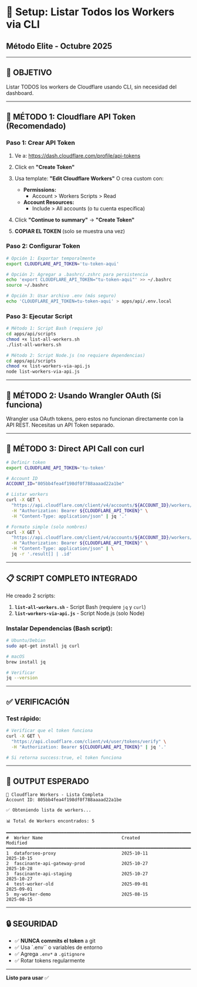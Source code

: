# 🔧 Setup: Listar Todos los Workers via CLI
## Método Elite - Octubre 2025

---

## 🎯 **OBJETIVO**

Listar TODOS los workers de Cloudflare usando CLI, sin necesidad del dashboard.

---

## 🔑 **MÉTODO 1: Cloudflare API Token (Recomendado)**

### **Paso 1: Crear API Token**

1. Ve a: https://dash.cloudflare.com/profile/api-tokens
2. Click en **"Create Token"**
3. Usa template: **"Edit Cloudflare Workers"** O crea custom con:
   - **Permissions:**
     - Account > Workers Scripts > Read
   - **Account Resources:**
     - Include > All accounts (o tu cuenta específica)

4. Click **"Continue to summary"** → **"Create Token"**
5. **COPIAR EL TOKEN** (solo se muestra una vez)

### **Paso 2: Configurar Token**

```bash
# Opción 1: Exportar temporalmente
export CLOUDFLARE_API_TOKEN='tu-token-aqui'

# Opción 2: Agregar a .bashrc/.zshrc para persistencia
echo 'export CLOUDFLARE_API_TOKEN="tu-token-aqui"' >> ~/.bashrc
source ~/.bashrc

# Opción 3: Usar archivo .env (más seguro)
echo 'CLOUDFLARE_API_TOKEN=tu-token-aqui' > apps/api/.env.local
```

### **Paso 3: Ejecutar Script**

```bash
# Método 1: Script Bash (requiere jq)
cd apps/api/scripts
chmod +x list-all-workers.sh
./list-all-workers.sh

# Método 2: Script Node.js (no requiere dependencias)
cd apps/api/scripts
chmod +x list-workers-via-api.js
node list-workers-via-api.js
```

---

## 🔑 **MÉTODO 2: Usando Wrangler OAuth (Si funciona)**

Wrangler usa OAuth tokens, pero estos no funcionan directamente con la API REST. Necesitas un API Token separado.

---

## 🔑 **MÉTODO 3: Direct API Call con curl**

```bash
# Definir token
export CLOUDFLARE_API_TOKEN='tu-token'

# Account ID
ACCOUNT_ID="805bb4fea4f198df0f788aaaad22a1be"

# Listar workers
curl -X GET \
  "https://api.cloudflare.com/client/v4/accounts/${ACCOUNT_ID}/workers/scripts" \
  -H "Authorization: Bearer ${CLOUDFLARE_API_TOKEN}" \
  -H "Content-Type: application/json" | jq '.'

# Formato simple (solo nombres)
curl -X GET \
  "https://api.cloudflare.com/client/v4/accounts/${ACCOUNT_ID}/workers/scripts" \
  -H "Authorization: Bearer ${CLOUDFLARE_API_TOKEN}" \
  -H "Content-Type: application/json" | \
  jq -r '.result[] | .id'
```

---

## 📋 **SCRIPT COMPLETO INTEGRADO**

He creado 2 scripts:

1. **`list-all-workers.sh`** - Script Bash (requiere `jq` y `curl`)
2. **`list-workers-via-api.js`** - Script Node.js (solo Node)

### **Instalar Dependencias (Bash script):**

```bash
# Ubuntu/Debian
sudo apt-get install jq curl

# macOS
brew install jq

# Verificar
jq --version
```

---

## ✅ **VERIFICACIÓN**

### **Test rápido:**

```bash
# Verificar que el token funciona
curl -X GET \
  "https://api.cloudflare.com/client/v4/user/tokens/verify" \
  -H "Authorization: Bearer ${CLOUDFLARE_API_TOKEN}" | jq '.'

# Si retorna success:true, el token funciona
```

---

## 🎯 **OUTPUT ESPERADO**

```
🚀 Cloudflare Workers - Lista Completa
Account ID: 805bb4fea4f198df0f788aaaad22a1be

✅ Obteniendo lista de workers...

📊 Total de Workers encontrados: 5

━━━━━━━━━━━━━━━━━━━━━━━━━━━━━━━━━━━━━━━━━━━━━━━━━━━━━━━━━━━━━━━━━━━━━━━━
#  Worker Name                              Created                    Modified
━━━━━━━━━━━━━━━━━━━━━━━━━━━━━━━━━━━━━━━━━━━━━━━━━━━━━━━━━━━━━━━━━━━━━━━━
1  dataforseo-proxy                         2025-10-11                2025-10-15
2  fascinante-api-gateway-prod              2025-10-27                2025-10-28
3  fascinante-api-staging                   2025-10-27                2025-10-27
4  test-worker-old                          2025-09-01                2025-09-01
5  my-worker-demo                           2025-08-15                2025-08-15
```

---

## 🔒 **SEGURIDAD**

- ✅ **NUNCA commits el token** a git
- ✅ Usa `.env`` o variables de entorno
- ✅ Agrega `.env*` a `.gitignore`
- ✅ Rotar tokens regularmente

---

**Listo para usar** ✅



